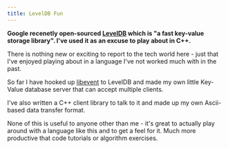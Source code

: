 ```yaml
---
title: LevelDB Fun
---
```


**Google recenetly open-sourced [LevelDB](http://code.google.com/p/leveldb/) which is "a fast key-value storage library". I've used it as an excuse to play about in C++.**

There is nothing new or exciting to report to the tech world here - just that I've enjoyed playing about in a language I've not worked much with in the past. 

So far I have hooked up [libevent](http://monkey.org/~provos/libevent/) to LevelDB and made my own little Key-Value database server that can accept multiple clients.

I've also written a C++ client library to talk to it and made up my own Ascii-based data transfer format.

None of this is useful to anyone other than me - it's great to actually play around with a language like this and to get a feel for it. Much more productive that code tutorials or algorithm exercises.